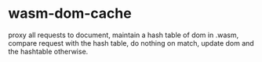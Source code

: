 # wasm-dom-cache
proxy all requests to document, maintain a hash table of dom in .wasm, compare request with the hash table, do nothing on match, update dom and the hashtable otherwise.
